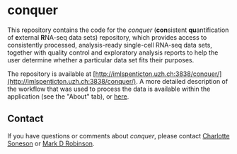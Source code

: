 # conquer

This repository contains the code for the *conquer* (**con**sistent **qu**antification of **e**xternal **R**NA-seq data sets) repository, which provides access to consistently processed, analysis-ready single-cell RNA-seq data sets, together with quality control and exploratory analysis reports to help the user determine whether a particular data set fits their purposes. 

The repository is available at [http://imlspenticton.uzh.ch:3838/conquer/](http://imlspenticton.uzh.ch:3838/conquer/). A more detailed description of the workflow that was used to process the data is available within the application (see the "About" tab), or [here](shiny-download/about_conquer.md).

## Contact

If you have questions or comments about *conquer*, please contact [Charlotte Soneson](mailto:charlotte.soneson@imls.uzh.ch) or [Mark D Robinson](mailto:mark.robinson@imls.uzh.ch).
